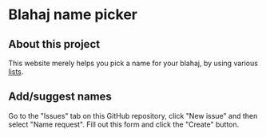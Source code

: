 # Blahaj name picker

## About this project

This website merely helps you pick a name for your blahaj, by using various [lists](https://github.com/EnbyAce/blahaj.mxace.dev/blob/main/public/lists.txt).

## Add/suggest names

Go to the "Issues" tab on this GitHub repository, click "New issue" and then select "Name request". Fill out this form and click the "Create" button.

